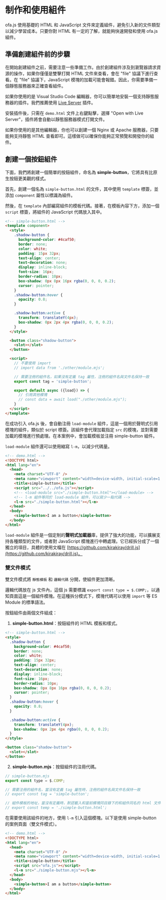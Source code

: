 # 制作和使用組件

ofa.js 使用基礎的 HTML 和 JavaScript 文件來定義組件，避免引入新的文件類型以減少學習成本。只要你對 HTML 有一定的了解，就能夠快速開發和使用 ofa.js 組件。

## 準備創建組件前的步驟

在開始創建組件之前，需要注意一些準備工作。由於創建組件涉及到瀏覽器請求資源的操作，如果你僅僅是雙擊打開 HTML 文件來查看，會在 "file" 協議下進行查看。在 "file" 協議下，JavaScript 模塊的加載可能會報錯。因此，你需要準備一個靜態服務器來正確查看組件。

如果你使用的是 Visual Studio Code 編輯器，你可以簡單地安裝一個支持靜態服務器的插件。我們推薦使用 [Live Server](https://marketplace.visualstudio.com/items?itemName=ritwickdey.LiveServer) 插件。

安裝插件後，只需在 `demo.html` 文件上右鍵點擊，選擇 "Open with Live Server"，插件將會自動以靜態服務器模式打開文件。

如果你使用的是其他編輯器，你也可以創建一個 Nginx 或 Apache 服務器，只要能夠支持靜態 HTML 查看即可。這樣做可以確保你能夠正常預覽和開發你的組件。

## 創建一個按鈕組件

下面，我們將創建一個簡單的按鈕組件，命名為 **simple-button**，它將具有比原生按鈕更美觀的樣式。

首先，創建一個名為 `simple-button.html` 的文件，其中使用 `template` 標簽，並添加 `component` 屬性以標識為組件。

然後，在 `template` 內部編寫組件的模板代碼。接著，在模板內容下方，添加一個 `script` 標簽，將組件的 JavaScript 代碼放入其中。

```html
<!-- simple-button.html -->
<template component>
  <style>
    .shadow-button {
      background-color: #4caf50;
      border: none;
      color: white;
      padding: 15px 32px;
      text-align: center;
      text-decoration: none;
      display: inline-block;
      font-size: 16px;
      border-radius: 10px;
      box-shadow: 0px 8px 16px rgba(0, 0, 0, 0.2);
      cursor: pointer;
    }
    .shadow-button:hover {
      opacity: 0.8;
    }

    .shadow-button:active {
      transform: translateY(4px);
      box-shadow: 0px 2px 4px rgba(0, 0, 0, 0.2);
    }
  </style>

  <button class="shadow-button">
    <slot></slot>
  </button>

  <script>
    // 不要使用 import
    // import data from './other/module.mjs';

    // 需要注冊的組件名，如果沒有定義 tag 屬性，注冊的組件名與文件名保持一致
    export const tag = 'simple-button';

    export default async ({load}) => {
      // 引用其他模塊
      // const data = await load("./other/module.mjs");
    }
  </script>
</template>
```

在成功引入 ofa.js 後，會自動注冊 `load-module` 組件，這是一個用於聲明式引用模塊的組件，類似於 script 標簽。該組件會代理加載指定 `src` 的模塊，並對需要加載的模塊進行預處理。在本案例中，會加載模板並注冊 simple-button 組件。

`load-module` 組件還可以使用縮寫 `l-m`，以減少代碼量。

```html
<!-- demo.html -->
<!DOCTYPE html>
<html lang="en">
  <head>
    <meta charset="UTF-8" />
    <meta name="viewport" content="width=device-width, initial-scale=1.0" />
    <title>simple-button</title>
    <script src="../../ofa.js"></script>
    <!-- <load-module src="./simple-button.html"></load-module> -->
    <!-- l-m 組件等同於 load-module 組件，可以寫少一點代碼 -->
    <l-m src="./simple-button.html"></l-m>
  </head>
  <body>
    <simple-button>I am a button</simple-button>
  </body>
</html>
```

`load-module` 組件是一個定制的**聲明式加載器**庫，提供了強大的功能，可以擴展支持各種類型的文件，或者對 JavaScript 模塊進行中轉處理。它已經拆分成了一個獨立的項目，具體的使用文檔在 [https://github.com/kirakiray/drill.js](https://github.com/kirakiray/drill.js)。

### 雙文件模式

雙文件模式將 `靜態模板` 和 `邏輯代碼` 分開，使組件更加清晰。

邏輯代碼放在 js 文件內，這個 js 需要標識 `export const type = $.COMP;`，以通知頁面這是一個組件模塊。在這種拆分模式下，模塊代碼可以使用 `import` 等 ES Module 的標準語法。

按鈕組件由兩個文件組成：

1. **simple-button.html**：按鈕組件的 HTML 模板和樣式。

```html
<!-- simple-button.html -->
<style>
  .shadow-button {
    background-color: #4caf50;
    border: none;
    color: white;
    padding: 15px 32px;
    text-align: center;
    text-decoration: none;
    display: inline-block;
    font-size: 16px;
    border-radius: 10px;
    box-shadow: 0px 8px 16px rgba(0, 0, 0, 0.2);
    cursor: pointer;
  }
  .shadow-button:hover {
    opacity: 0.8;
  }

  .shadow-button:active {
    transform: translateY(4px);
    box-shadow: 0px 2px 4px rgba(0, 0, 0, 0.2);
  }
</style>

<button class="shadow-button">
  <slot></slot>
</button>
```

2. **simple-button.mjs**：按鈕組件的注冊代碼。

```javascript
// simple-button.mjs
export const type = $.COMP;

// 需要注冊的組件名，當沒有定義 tag 屬性時，注冊的組件名與文件名保持一致
// export const tag = 'simple-button';

// 組件模板的地址，當沒有定義時，默認載入和當前模塊同目錄下的和組件同名的 html 文件
// export const temp = './simple-button.html';
```

在需要使用該組件的地方，使用 `l-m` 引入這個模塊。以下是使用 simple-button 的案例頁面（雙文件模式）。

```html
<!-- demo.html -->
<!DOCTYPE html>
<html lang="en">
  <head>
    <meta charset="UTF-8" />
    <meta name="viewport" content="width=device-width, initial-scale=1.0" />
    <title>simple-button</title>
    <script src="ofa.js"></script>
    <l-m src="./simple-button.mjs"></l-m> 
  </head>
  <body>
    <simple-button>I am a button</simple-button>
  </body>
</html>
```

